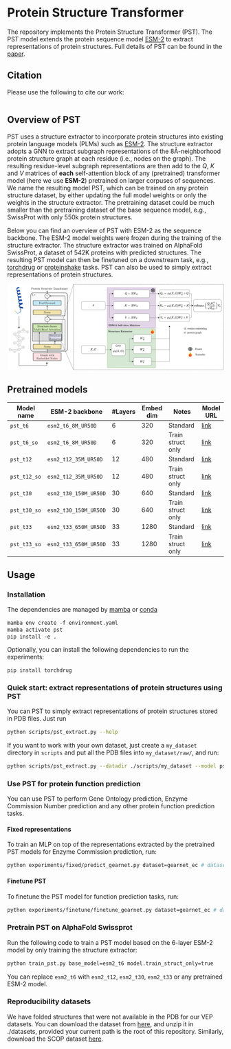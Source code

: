 # Protein Structure Transformer

The repository implements the Protein Structure Transformer (PST). The PST model extends the protein sequence model [ESM-2][6] to extract representations of protein structures. Full details of PST can be found in the [paper][1].

## Citation

Please use the following to cite our work:

```bibtex
```


## Overview of PST

PST uses a structure extractor to incorporate protein structures into existing protein language models (PLMs) such as [ESM-2][6].
The structure extractor adopts a GNN to extract subgraph representations of the 8Å-neighborhood protein structure graph at each residue (i.e., nodes on the graph). The resulting residue-level subgraph representations are then add to the $Q$, $K$ and $V$ matrices of **each** self-attention block of any (pretrained) transformer model (here we use **ESM-2**) pretrained on larger corpuses of sequences. We name the resulting model PST, which can be trained on any protein structure dataset, by either updating the full model weights or only the weights in the structure extractor. The pretraining dataset could be much smaller than the pretraining dataset of the base sequence model, e.g., SwissProt with only 550k protein structures. 

Below you can find an overview of PST with ESM-2 as the sequence backbone. The ESM-2 model weights were frozen during the training of the structure extractor. The structure extractor was trained on AlphaFold SwissProt, a dataset of 542K proteins with predicted structures. The resulting PST model can then be finetuned on a downstream task, e.g., [torchdrug][5] or [proteinshake][4] tasks. PST can also be used to simply extract representations of protein structures.

![Overview of PST](assets/overview.png)

## Pretrained models

| Model name   | ESM-2 backbone        | #Layers | Embed dim | Notes             | Model URL                                                  |
| ------------ | --------------------- | ------- | --------- | ----------------- | ---------------------------------------------------------- |
| `pst_t6`     | `esm2_t6_8M_UR50D`    | 6       | 320       | Standard          | [link](https://datashare.biochem.mpg.de/s/ac9ufZ0NB2IrkZL) |
| `pst_t6_so`  | `esm2_t6_8M_UR50D`    | 6       | 320       | Train struct only | [link](https://datashare.biochem.mpg.de/s/ARzKycmMQePvLXs) |
| `pst_t12`    | `esm2_t12_35M_UR50D`  | 12      | 480       | Standard          | [link](https://datashare.biochem.mpg.de/s/fOSIwJAIKLYjFe3) |
| `pst_t12_so` | `esm2_t12_35M_UR50D`  | 12      | 480       | Train struct only | [link](https://datashare.biochem.mpg.de/s/qRvDPTfExZkq38f) |
| `pst_t30`    | `esm2_t30_150M_UR50D` | 30      | 640       | Standard          | [link](https://datashare.biochem.mpg.de/s/a3yugJJMe0I0oEL) |
| `pst_t30_so` | `esm2_t30_150M_UR50D` | 30      | 640       | Train struct only | [link](https://datashare.biochem.mpg.de/s/p73BABG81gZKElL) |
| `pst_t33`    | `esm2_t33_650M_UR50D` | 33      | 1280      | Standard          | [link](https://datashare.biochem.mpg.de/s/RpWYV4o4ka3gHvX) |
| `pst_t33_so` | `esm2_t33_650M_UR50D` | 33      | 1280      | Train struct only | [link](https://datashare.biochem.mpg.de/s/xGpS7sIG7k8DZX0) |

## Usage

### Installation

The dependencies are managed by [mamba][2] or [conda](https://docs.conda.io/projects/miniconda/en/latest/)

```
mamba env create -f environment.yaml 
mamba activate pst
pip install -e .
```

Optionally, you can install the following dependencies to run the experiments:

```
pip install torchdrug
```

### Quick start: extract representations of protein structures using PST

You can PST to simply extract representations of protein structures stored in PDB files. Just run

```bash
python scripts/pst_extract.py --help
```

If you want to work with your own dataset, just create a `my_dataset` directory in `scripts` and put all the PDB files into `my_dataset/raw/`,
and run:

```bash
python scripts/pst_extract.py --datadir ./scripts/my_dataset --model pst_t33_so --include_seq
```

### Use PST for protein function prediction

You can use PST to perform Gene Ontology prediction, Enzyme Commission Number prediction and any other protein function prediction tasks.

#### Fixed representations

To train an MLP on top of the representations extracted by the pretrained PST models for Enzyme Commission prediction, run:

```bash
python experiments/fixed/predict_gearnet.py dataset=gearnet_ec # dataset=gearnet_go_bp, gearnet_go_cc or gearnet_go_mf for GO prediction
```

#### Finetune PST

To finetune the PST model for function prediction tasks, run:

```bash
python experiments/finetune/finetune_gearnet.py dataset=gearnet_ec # dataset=gearnet_go_bp, gearnet_go_cc or gearnet_go_mf for GO prediction
```

### Pretrain PST on AlphaFold Swissprot

Run the following code to train a PST model based on the 6-layer ESM-2 model by only training the structure extractor:

```bash
python train_pst.py base_model=esm2_t6 model.train_struct_only=true
```

You can replace `esm2_t6` with `esm2_t12`, `esm2_t30`, `esm2_t33` or any pretrained ESM-2 model.

### Reproducibility datasets

We have folded structures that were not available in the PDB for our VEP datasets. You can download the dataset from [here](https://datashare.biochem.mpg.de/s/2UgA8kBwmCAVEsL), and unzip it in ./datasets, provided your current path is the root of this repository. Similarly, download the SCOP dataset [here](https://datashare.biochem.mpg.de/s/2yUwpK7pt2TMQ5E).


[1]: https://arxiv.org/abs/TODO
[2]: https://mamba.readthedocs.io/en/latest/installation/mamba-installation.html
[3]: https://arxiv.org/abs/2202.03036
[4]: https://proteinshake.ai/
[5]: https://torchdrug.ai/
[6]: https://github.com/facebookresearch/esm/